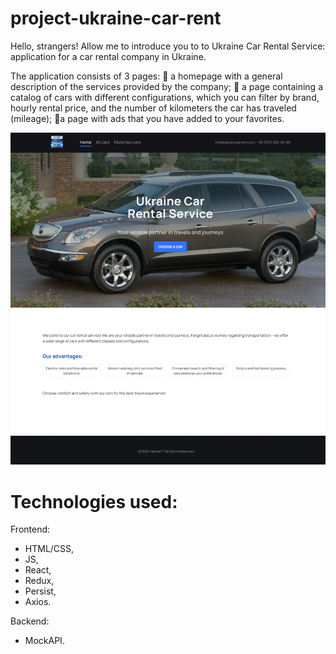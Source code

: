 # project-ukraine-car-rent

Hello, strangers! Allow me to introduce you to to Ukraine Car Rental Service:
application for a car rental company in Ukraine.

The application consists of 3 pages: 🌟 a homepage with a general description of
the services provided by the company; 📖 a page containing a catalog of cars
with different configurations, which you can filter by brand, hourly rental
price, and the number of kilometers the car has traveled (mileage); 💪a page
with ads that you have added to your favorites.

![Presentation](./src/assets/presentation.gif)

# Technologies used:

Frontend:

- HTML/CSS,
- JS,
- React,
- Redux,
- Persist,
- Axios.

Backend:

- MockAPI.
